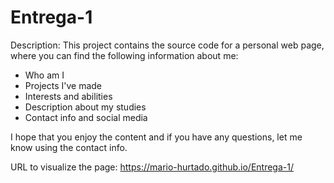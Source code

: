 # Entrega-1
Description:
This project contains the source code for a personal web page, where you can find the following information about me:

  - Who am I
  - Projects I've made
  - Interests and abilities
  - Description about my studies
  - Contact info and social media

I hope that you enjoy the content and if you have any questions, let me know using the contact info.

URL to visualize the page:
https://mario-hurtado.github.io/Entrega-1/
